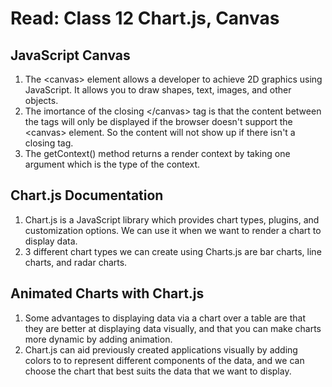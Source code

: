 # Read: Class 12 Chart.js, Canvas

## JavaScript Canvas

1. The \<canvas> element allows a developer to achieve 2D graphics using JavaScript. It allows you to draw shapes, text, images, and other objects.
2. The imortance of the closing \</canvas> tag is that the content between the tags will only be displayed if the browser doesn't support the \<canvas> element. So the content will not show up if there isn't a closing tag.
3. The getContext() method returns a render context by taking one argument which is the type of the context.

## Chart.js Documentation

1. Chart.js is a JavaScript library which provides chart types, plugins, and customization options. We can use it when we want to render a chart to display data.
2. 3 different chart types we can create using Charts.js are bar charts, line charts, and radar charts.

## Animated Charts with Chart.js

1. Some advantages to displaying data via a chart over a table are that they are better at displaying data visually, and that you can make charts more dynamic by adding animation.
2. Chart.js can aid previously created applications visually by adding colors to to represent different components of the data, and we can choose the chart that best suits the data that we want to display.